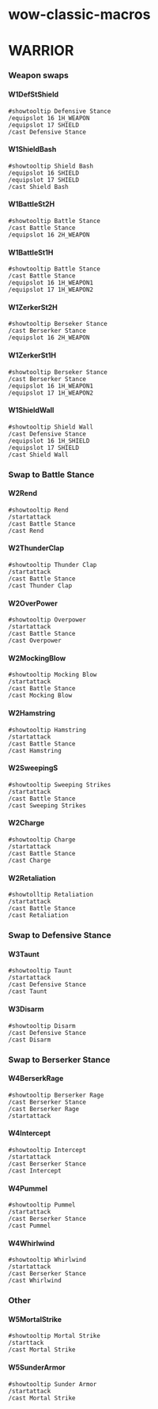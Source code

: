 # wow-classic-macros


# WARRIOR
### Weapon swaps
#### W1DefStShield
```
#showtooltip Defensive Stance
/equipslot 16 1H_WEAPON
/equipslot 17 SHIELD
/cast Defensive Stance
```
#### W1ShieldBash
```
#showtooltip Shield Bash
/equipslot 16 SHIELD
/equipslot 17 SHIELD
/cast Shield Bash
```
#### W1BattleSt2H
```
#showtooltip Battle Stance
/cast Battle Stance
/equipslot 16 2H_WEAPON
```
#### W1BattleSt1H
```
#showtooltip Battle Stance
/cast Battle Stance
/equipslot 16 1H_WEAPON1
/equipslot 17 1H_WEAPON2
```
#### W1ZerkerSt2H
```
#showtooltip Berseker Stance
/cast Berserker Stance
/equipslot 16 2H_WEAPON

```
#### W1ZerkerSt1H
```
#showtooltip Berseker Stance
/cast Berserker Stance
/equipslot 16 1H_WEAPON1
/equipslot 17 1H_WEAPON2
```
#### W1ShieldWall
```
#showtooltip Shield Wall
/cast Defensive Stance
/equipslot 16 1H_SHIELD
/equipslot 17 SHIELD
/cast Shield Wall
```
### Swap to Battle Stance
#### W2Rend
```
#showtooltip Rend
/startattack
/cast Battle Stance
/cast Rend
```
#### W2ThunderClap
```
#showtooltip Thunder Clap
/startattack
/cast Battle Stance
/cast Thunder Clap
```
#### W2OverPower
```
#showtooltip Overpower
/startattack
/cast Battle Stance
/cast Overpower
```
#### W2MockingBlow
```
#showtooltip Mocking Blow
/startattack
/cast Battle Stance
/cast Mocking Blow
```
#### W2Hamstring
```
#showtooltip Hamstring
/startattack
/cast Battle Stance
/cast Hamstring
```
#### W2SweepingS
```
#showtooltip Sweeping Strikes
/startattack
/cast Battle Stance
/cast Sweeping Strikes
```
#### W2Charge
```
#showtooltip Charge
/startattack
/cast Battle Stance
/cast Charge
```
#### W2Retaliation
```
#showtolltip Retaliation
/startattack
/cast Battle Stance
/cast Retaliation
```
### Swap to Defensive Stance
#### W3Taunt
```
#showtooltip Taunt
/startattack
/cast Defensive Stance
/cast Taunt
```
#### W3Disarm
```
#showtooltip Disarm
/cast Defensive Stance
/cast Disarm
```
### Swap to Berserker Stance
#### W4BerserkRage
```
#showtooltip Berserker Rage
/cast Berserker Stance
/cast Berserker Rage
/startattack
```
#### W4Intercept
```
#showtooltip Intercept
/startattack
/cast Berserker Stance
/cast Intercept
```
#### W4Pummel
```
#showtooltip Pummel
/startattack
/cast Berserker Stance
/cast Pummel
```
#### W4Whirlwind
```
#showtooltip Whirlwind
/startattack
/cast Berserker Stance
/cast Whirlwind
```
### Other
#### W5MortalStrike
```
#showtooltip Mortal Strike
/starttack
/cast Mortal Strike
```
#### W5SunderArmor
```
#showtooltip Sunder Armor
/startattack
/cast Mortal Strike
```

